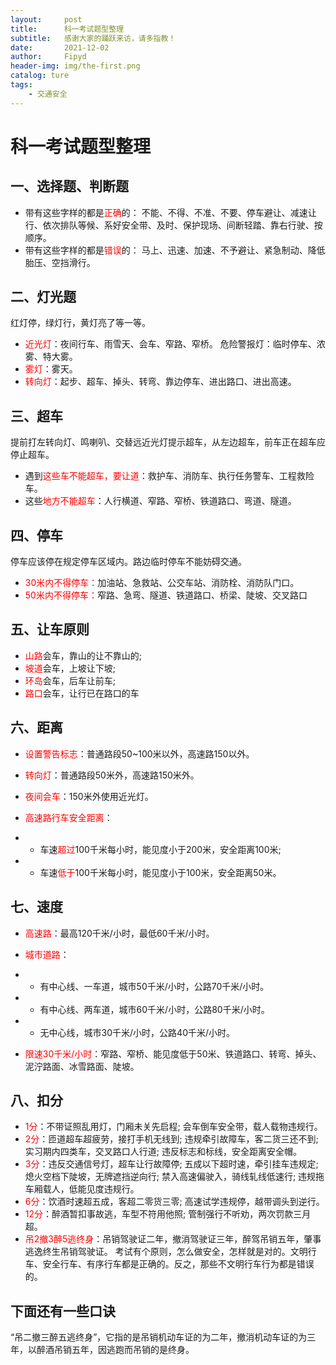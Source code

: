 ```yaml
---
layout:     post
title:      科一考试题型整理
subtitle:   感谢大家的踊跃来访，请多指教！
date:       2021-12-02
author:     Fipyd
header-img: img/the-first.png
catalog: ture
tags:
    - 交通安全
---
```

# 科一考试题型整理
 
## 一、选择题、判断题 
* 带有这些字样的都是<font color=red>正确</font>的：
不能、不得、不准、不要、停车避让、减速让行、依次排队等候、系好安全带、及时、保护现场、间断轻踏、靠右行驶、按顺序。 
* 带有这些字样的都是<font color=red>错误</font>的：
马上、迅速、加速、不予避让、紧急制动、降低胎压、空挡滑行。 

## 二、灯光题 
红灯停，绿灯行，黄灯亮了等一等。 

* <font color=red>近光灯</font>：夜间行车、雨雪天、会车、窄路、窄桥。 危险警报灯：临时停车、浓雾、特大雾。 
* <font color=red>雾灯</font>：雾天。 
* <font color=red>转向灯</font>：起步、超车、掉头、转弯、靠边停车、进出路口、进出高速。 

## 三、超车 
提前打左转向灯、鸣喇叭、交替远近光灯提示超车，从左边超车，前车正在超车应停止超车。 
* 遇到<font color=red>这些车不能超车，要让道</font>：救护车、消防车、执行任务警车、工程救险车。 
* 这些<font color=red>地方不能超车</font>：人行横道、窄路、窄桥、铁道路口、弯道、隧道。 

## 四、停车 
停车应该停在规定停车区域内。路边临时停车不能妨碍交通。 
* <font color=red>30米内不得停车：</font>加油站、急救站、公交车站、消防栓、消防队门口。 
* <font color=red>50米内不得停车：</font>窄路、急弯、隧道、铁道路口、桥梁、陡坡、交叉路口 

## 五、让车原则 
* <font color=red>山路</font>会车，靠山的让不靠山的;
* <font color=red>坡道</font>会车，上坡让下坡;
* <font color=red>环岛</font>会车，后车让前车;
* <font color=red>路口</font>会车，让行已在路口的车 

## 六、距离 
* <font color=red>设置警告标志</font>：普通路段50~100米以外，高速路150以外。 
* <font color=red>转向灯</font>：普通路段50米外，高速路150米外。 
* <font color=red>夜间会车</font>：150米外使用近光灯。 

* <font color=red>高速路行车安全距离</font>：
* * 车速<font color=red>超过</font>100千米每小时，能见度小于200米，安全距离100米;
* * 车速<font color=red>低于</font>100千米每小时，能见度小于100米，安全距离50米。 

## 七、速度 
* <font color=red>高速路</font>：最高120千米/小时，最低60千米/小时。 

* <font color=red>城市道路</font>：
* * 有中心线、一车道，城市50千米/小时，公路70千米/小时。
* * 有中心线、两车道，城市60千米/小时，公路80千米/小时。
* * 无中心线，城市30千米/小时，公路40千米/小时。 

* <font color=red>限速30千米/小时</font>：窄路、窄桥、能见度低于50米、铁道路口、转弯、掉头、泥泞路面、冰雪路面、陡坡。 

## 八、扣分 
* <font color=red>1分</font>：不带证照乱用灯，门厢未关先启程; 会车倒车安全带，载人载物违规行。 
* <font color=red>2分</font>：匝道超车超疲劳，接打手机无线到; 违规牵引故障车，客二货三还不到; 实习期内四类车，交叉路口人行道; 违反标志和标线，安全距离安全帽。 
* <font color=red>3分</font>：违反交通信号灯，超车让行故障停; 五成以下超时速，牵引挂车违规定; 熄火空档下陡坡，无牌遮挡逆向行; 禁入高速偏驶入，骑线轧线低速行; 违规拖车厢载人，低能见度违规行。 
* <font color=red>6分</font>：饮酒时速超五成，客超二零货三零; 高速试学违规停，越带调头到逆行。 
* <font color=red>12分</font>：醉酒暂扣事故逃，车型不符用他照; 管制强行不听劝，两次罚款三月超。 
* <font color=red>吊2撤3醉5逃终身</font>：吊销驾驶证二年，撤消驾驶证三年，醉驾吊销五年，肇事逃逸终生吊销驾驶证。 
考试有个原则，怎么做安全，怎样就是对的。文明行车、安全行车、有序行车都是正确的。反之，那些不文明行车行为都是错误的。 
 
## 下面还有一些口诀 
“吊二撤三醉五逃终身”，它指的是吊销机动车证的为二年，撤消机动车证的为三年，以醉酒吊销五年，因逃跑而吊销的是终身。 
 
